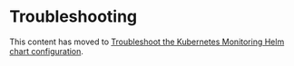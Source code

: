 # Troubleshooting

This content has moved to [Troubleshoot the Kubernetes Monitoring Helm chart configuration](https://grafana.com/docs/grafana-cloud/monitor-infrastructure/kubernetes-monitoring/configuration/helm-chart-config/helm-chart/troubleshoot-helm-chart/).
